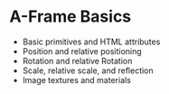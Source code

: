 # A-Frame Basics
* Basic primitives and HTML attributes
* Position and relative positioning
* Rotation and relative Rotation
* Scale, relative scale, and reflection
* Image textures and materials
